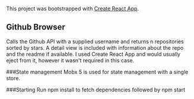 This project was bootstrapped with [Create React App](https://github.com/facebook/create-react-app).

## Github Browser

Calls the Github API with a supplied username and returns n repositories sorted by stars. 
A detail view is included with information about the repo and the readme if available. I used Create React App and would usually eject from it, however it wasn't required in this case.

###State management
Mobx 5 is used for state management with a single store.

###Starting
Run npm install to fetch dependencies followed by npm start